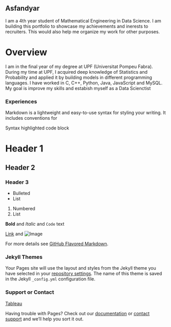 ## Asfandyar

I am a 4th year student of Mathematical Engineering in Data Science. I am building this portfolio to showcase my achievements and inerests to recruiters. This would also help me organize my work for other purposes.

# Overview
I am in the final year of my degree at UPF (Universitat Pompeu Fabra). During my time at UPF, I acquired deep knowledge of Statistics and Probability and applied it by building models in different programming languages. I have worked in C, C++, Python, Java, JavaScript and MySQL. My goal is improve my skills and estabish myself as a Data Scienctist 


### Experiences

Markdown is a lightweight and easy-to-use syntax for styling your writing. It includes conventions for


Syntax highlighted code block

# Header 1
## Header 2
### Header 3

- Bulleted
- List

1. Numbered
2. List

**Bold** and _Italic_ and `Code` text

[Link](url) and ![Image](src)


For more details see [GitHub Flavored Markdown](https://guides.github.com/features/mastering-markdown/).

### Jekyll Themes

Your Pages site will use the layout and styles from the Jekyll theme you have selected in your [repository settings](https://github.com/asfandyar1/asfandyar1.github.io/settings). The name of this theme is saved in the Jekyll `_config.yml` configuration file.

### Support or Contact
[Tableau](https://public.tableau.com/profile/asfandyar#!/) 

Having trouble with Pages? Check out our [documentation](https://docs.github.com/categories/github-pages-basics/) or [contact support](https://github.com/contact) and we’ll help you sort it out.
